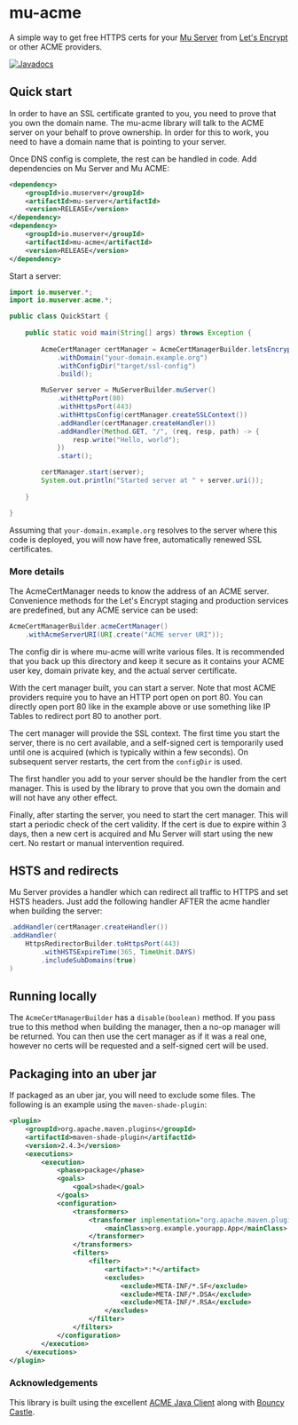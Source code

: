 # mu-acme

A simple way to get free HTTPS certs for your [Mu Server](https://muserver.io/) from 
[Let's Encrypt](https://letsencrypt.org/) or other ACME providers.

[![Javadocs](https://www.javadoc.io/badge/io.muserver/mu-acme.svg)](https://www.javadoc.io/doc/io.muserver/mu-acme)


## Quick start

In order to have an SSL certificate granted to you, you need to prove that you
own the domain name. The mu-acme library will talk to the ACME server on your behalf
to prove ownership. In order for this to work, you need to have a domain name that
is pointing to your server.  

Once DNS config is complete, the rest can be handled in code. Add dependencies on Mu Server and Mu ACME:

````xml
<dependency>
    <groupId>io.muserver</groupId>
    <artifactId>mu-server</artifactId>
    <version>RELEASE</version>
</dependency>
<dependency>
    <groupId>io.muserver</groupId>
    <artifactId>mu-acme</artifactId>
    <version>RELEASE</version>
</dependency>
````

Start a server:

````java
import io.muserver.*;
import io.muserver.acme.*;

public class QuickStart {
    
    public static void main(String[] args) throws Exception {
        
        AcmeCertManager certManager = AcmeCertManagerBuilder.letsEncryptStaging()
            .withDomain("your-domain.example.org")
            .withConfigDir("target/ssl-config")
            .build();

        MuServer server = MuServerBuilder.muServer()
            .withHttpPort(80)
            .withHttpsPort(443)
            .withHttpsConfig(certManager.createSSLContext())
            .addHandler(certManager.createHandler())
            .addHandler(Method.GET, "/", (req, resp, path) -> {
                resp.write("Hello, world");
            })
            .start();

        certManager.start(server);
        System.out.println("Started server at " + server.uri());
        
    }

}
````

Assuming that `your-domain.example.org` resolves to the server where this code is
deployed, you will now have free, automatically renewed SSL certificates.

### More details

The AcmeCertManager needs to know the address of an ACME server. Convenience methods for the
Let's Encrypt staging and production services are predefined, but any ACME service can be
used:

````java
AcmeCertManagerBuilder.acmeCertManager()
    .withAcmeServerURI(URI.create("ACME server URI"));
````

The config dir is where mu-acme will write various files. It is recommended that you back up
this directory and keep it secure as it contains your ACME user key, domain private key, and
the actual server certificate.

With the cert manager built, you can start a server. Note that most ACME providers require you
to have an HTTP port open on port 80. You can directly open port 80 like in the example above
or use something like IP Tables to redirect port 80 to another port.

The cert manager will provide the SSL context. The first time you start the server, there is
no cert available, and a self-signed cert is temporarily used until one is acquired (which is
typically within a few seconds). On subsequent server restarts, the cert from the `configDir`
is used.

The first handler you add to your server should be the handler from the cert manager. This is
used by the library to prove that you own the domain and will not have any other effect.

Finally, after starting the server, you need to start the cert manager. This will start a periodic
check of the cert validity. If the cert is due to expire within 3 days, then a new cert is acquired
and Mu Server will start using the new cert. No restart or manual intervention required.

## HSTS and redirects

Mu Server provides a handler which can redirect all traffic to HTTPS and set HSTS headers.
Just add the following handler AFTER the acme handler when building the server:

````java
.addHandler(certManager.createHandler())
.addHandler(
    HttpsRedirectorBuilder.toHttpsPort(443)
        .withHSTSExpireTime(365, TimeUnit.DAYS)
        .includeSubDomains(true)
)
````

## Running locally

The `AcmeCertManagerBuilder` has a `disable(boolean)` method. If you pass true to this method
when building the manager, then a no-op manager will be returned. You can then use the cert
manager as if it was a real one, however no certs will be requested and a self-signed cert
will be used.

## Packaging into an uber jar

If packaged as an uber jar, you will need to exclude some files.
The following is an example using the `maven-shade-plugin`:

````xml
<plugin>
    <groupId>org.apache.maven.plugins</groupId>
    <artifactId>maven-shade-plugin</artifactId>
    <version>2.4.3</version>
    <executions>
        <execution>
            <phase>package</phase>
            <goals>
                <goal>shade</goal>
            </goals>
            <configuration>
                <transformers>
                    <transformer implementation="org.apache.maven.plugins.shade.resource.ManifestResourceTransformer">
                        <mainClass>org.example.yourapp.App</mainClass>
                    </transformer>
                </transformers>
                <filters>
                    <filter>
                        <artifact>*:*</artifact>
                        <excludes>
                            <exclude>META-INF/*.SF</exclude>
                            <exclude>META-INF/*.DSA</exclude>
                            <exclude>META-INF/*.RSA</exclude>
                        </excludes>
                    </filter>
                </filters>
            </configuration>
        </execution>
    </executions>
</plugin>
````

### Acknowledgements

This library is built using the excellent [ACME Java Client](https://github.com/shred/acme4j)
along with [Bouncy Castle](https://www.bouncycastle.org/java.html).
